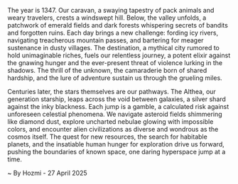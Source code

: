 
The year is 1347.  Our caravan, a swaying tapestry of pack animals and weary travelers, crests a windswept hill.  Below, the valley unfolds, a patchwork of emerald fields and dark forests whispering secrets of bandits and forgotten ruins.  Each day brings a new challenge: fording icy rivers, navigating treacherous mountain passes, and bartering for meager sustenance in dusty villages.  The destination, a mythical city rumored to hold unimaginable riches, fuels our relentless journey, a potent elixir against the gnawing hunger and the ever-present threat of violence lurking in the shadows.  The thrill of the unknown, the camaraderie born of shared hardship, and the lure of adventure sustain us through the grueling miles.

Centuries later, the stars themselves are our pathways.  The Althea, our generation starship, leaps across the void between galaxies, a silver shard against the inky blackness.  Each jump is a gamble, a calculated risk against unforeseen celestial phenomena.  We navigate asteroid fields shimmering like diamond dust, explore uncharted nebulae glowing with impossible colors, and encounter alien civilizations as diverse and wondrous as the cosmos itself.  The quest for new resources, the search for habitable planets, and the insatiable human hunger for exploration drive us forward, pushing the boundaries of known space, one daring hyperspace jump at a time.

~ By Hozmi - 27 April 2025
